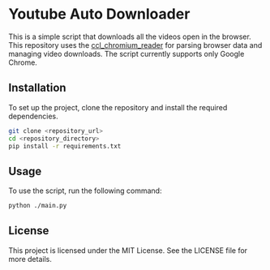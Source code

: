 # Youtube Auto Downloader
This is a simple script that downloads all the videos open in the browser.
This repository uses the [ccl_chromium_reader](https://github.com/cclgroupltd/ccl_chromium_reader) for parsing browser data and managing video downloads. The script currently supports only Google Chrome.

## Installation
To set up the project, clone the repository and install the required dependencies.

```bash
git clone <repository_url>
cd <repository_directory>
pip install -r requirements.txt
```

## Usage
To use the script, run the following command:

```bash
python ./main.py
```

## License
This project is licensed under the MIT License. See the LICENSE file for more details.
